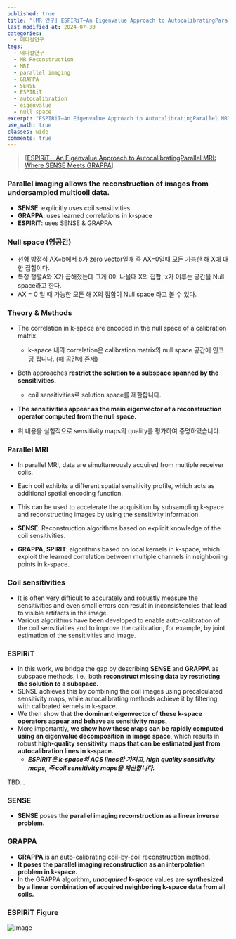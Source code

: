 ```yaml
---
published: true
title: "[MR 연구] ESPIRiT—An Eigenvalue Approach to AutocalibratingParallel MRI: Where SENSE Meets GRAPPA"
last_modified_at: 2024-07-30
categories:
  - 메디컬연구
tags:
  - 메디컬연구
  - MR Reconstruction
  - MRI
  - parallel imaging
  - GRAPPA
  - SENSE
  - ESPIRiT
  - autocalibration
  - eigenvalue
  - null space
excerpt: "ESPIRiT—An Eigenvalue Approach to AutocalibratingParallel MRI: Where SENSE Meets GRAPPA"
use_math: true
classes: wide
comments: true
---
```


> [[ESPIRiT—An Eigenvalue Approach to AutocalibratingParallel MRI: Where SENSE Meets GRAPPA](https://www.ncbi.nlm.nih.gov/pmc/articles/PMC4142121/)]

### Parallel imaging allows the reconstruction of images from undersampled multicoil data.

- **SENSE**: explicitly uses coil sensitivities
- **GRAPPA**: uses learned correlations in k-space
- **ESPIRiT**: uses SENSE & GRAPPA

### Null space (영공간)

- 선형 방정식 AX=b에서 b가 zero vector일때 즉 AX=0일때 모든 가능한 해 X에 대한 집합이다.
- 특정 행렬A와 X가 곱해졌는데 그게 0이 나올때 X의 집합, x가 이루는 공간을 Null space라고 한다.
- AX = 0 일 때 가능한 모든 해 X의 집합이 Null space 라고 볼 수 있다.

### Theory & Methods

- The correlation in k-space are encoded in the null space of a calibration matrix.
  - k-space 내의 correlation은 calibration matrix의 null space 공간에 인코딩 됩니다. (해 공간에 존재)
    
- Both approaches **restrict the solution to a subspace spanned by the sensitivities.**
  - coil sensitivities로 solution space를 제한합니다.
    
- **The sensitivities appear as the main eigenvector of a reconstruction operator computed from the null space.**

- 위 내용을 실험적으로 sensitivity maps의 quality를 평가하여 증명하였습니다.

### Parallel MRI

- In parallel MRI, data are simultaneously acquired from multiple receiver coils.
- Each coil exhibits a different spatial sensitivity profile, which acts as additional spatial encoding function.
- This can be used to accelerate the acquisition by subsampling k-space and reconstructing images by using the sensitivity information.

- **SENSE**: Reconstruction algorithms based on explicit knowledge of the coil sensitivities.
- **GRAPPA, SPIRIT**: algorithms based on local kernels in k-space, which exploit the learned correlation between multiple channels in neighboring points in k-space.

### Coil sensitivities 

- It is often very difficult to accurately and robustly measure the sensitivities and even small errors can result in inconsistencies that lead to visible artifacts in the image.
- Various algorithms have been developed to enable auto-calibration of the coil sensitivities and to improve the calibration, for example, by joint estimation of the sensitivities and image.

### ESPIRiT

- In this work, we bridge the gap by describing **SENSE** and **GRAPPA** as subspace methods, i.e., both **reconstruct missing data by restricting the solution to a subspace.**
- SENSE achieves this by combining the coil images using precalculated sensitivity maps, while autocalibrating methods achieve it by filtering with calibrated kernels in k-space.
- We then show that **the dominant eigenvector of these k-space operators appear and behave as sensitivity maps.**
- More importantly, **we show how these maps can be rapidly computed using an eigenvalue decomposition in image space**, which results in robust **high-quality sensitivity maps that can be estimated just from autocalibration lines in k-space.**
  - ***ESPIRiT은 k-space의 ACS lines만 가지고, high quality sensitivity maps, 즉 coil sensitivity maps을 계산합니다.***




TBD...


### SENSE

- **SENSE** poses the **parallel imaging reconstruction as a linear inverse problem.**


### GRAPPA

- **GRAPPA** is an auto-calibrating coil-by-coil reconstruction method.
- **It poses the parallel imaging reconstruction as an interpolation problem in k-space.**
- In the GRAPPA algorithm, ***unacquired k-space*** values are **synthesized by a linear combination of acquired neighboring k-space data from all coils.**




### ESPIRiT Figure

![image](https://github.com/user-attachments/assets/59db0d00-11c7-4ef9-9e16-76062a12f13f)


